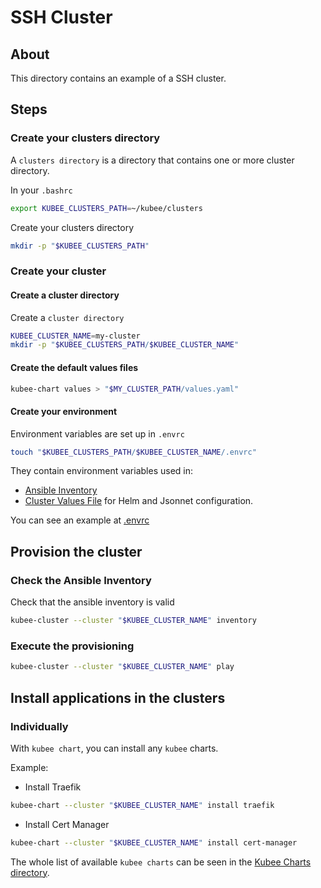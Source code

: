 # SSH Cluster

## About

This directory contains an example of a SSH cluster. 

## Steps

### Create your clusters directory

A `clusters directory` is a directory that contains one or more cluster directory.

In your `.bashrc`
```bash
export KUBEE_CLUSTERS_PATH=~/kubee/clusters
```
Create your clusters directory
```bash
mkdir -p "$KUBEE_CLUSTERS_PATH"
```

### Create your cluster

#### Create a cluster directory

Create a `cluster directory`
```bash
KUBEE_CLUSTER_NAME=my-cluster
mkdir -p "$KUBEE_CLUSTERS_PATH/$KUBEE_CLUSTER_NAME"
```

#### Create the default values files

```bash
kubee-chart values > "$MY_CLUSTER_PATH/values.yaml" 
```

#### Create your environment

Environment variables are set up in `.envrc`

```bash
touch "$KUBEE_CLUSTERS_PATH/$KUBEE_CLUSTER_NAME/.envrc"
```

They contain environment variables used in:
* [Ansible Inventory](../../ansible/inventory.yml)
* [Cluster Values File](values.yaml) for Helm and Jsonnet configuration. 

You can see an example at [.envrc](.envrc)

## Provision the cluster

### Check the Ansible Inventory

Check that the ansible inventory is valid
```bash
kubee-cluster --cluster "$KUBEE_CLUSTER_NAME" inventory
```

### Execute the provisioning

```bash
kubee-cluster --cluster "$KUBEE_CLUSTER_NAME" play
```

## Install applications in the clusters

### Individually

With `kubee chart`, you can install any `kubee` charts.

Example:
* Install Traefik
```bash
kubee-chart --cluster "$KUBEE_CLUSTER_NAME" install traefik
```
* Install Cert Manager
```bash
kubee-chart --cluster "$KUBEE_CLUSTER_NAME" install cert-manager
```

The whole list of available `kubee charts` can be seen in the [Kubee Charts directory](../../charts/README.md).
